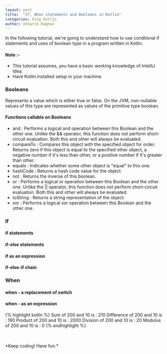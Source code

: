 ```yaml
---
layout: post
title:  "If, When statements and Booleans in Kotlin"
categories: blog Kotlin
author: Utkarsh Raghav
---
```

In the following tutorial, we're going to understand how to use condtional if statements and uses of boolean type in a program written in Kotlin.

#### Note :-<br>
- This tutorial assumes, you have a basic working knowledge of IntelliJ Idea.
- Have Kotlin installed setup in your machine.

### Booleans
Represents a value which is either true or false. On the JVM, non-nullable values of this type are represented as values of the primitive type boolean.
#### Functions callable on Booleans
- and : Performs a logical and operation between this Boolean and the other one. Unlike the && operator, this function does not perform short-circuit evaluation. Both this and other will always be evaluated.
- compareTo : Compares this object with the specified object for order. Returns zero if this object is equal to the specified other object, a negative number if it's less than other, or a positive number if it's greater than other.
- equals : Indicates whether some other object is "equal" to this one.
- hashCode : Returns a hash code value for the object.
- not : Returns the inverse of this boolean.
- or : Performs a logical or operation between this Boolean and the other one. Unlike the \|\| operator, this function does not perform short-circuit evaluation. Both this and other will always be evaluated.
- toString : Returns a string representation of the object.
- xor : Performs a logical xor operation between this Boolean and the other one.

### If
#### if statements
#### if-else statements
#### if as an expression
#### if-else-if chain

### When
#### when - a replacement of switch
#### when - as an expression


{% highlight kotlin %}
Sum of 200 and 10 is : 210
Difference of 200 and 10 is : 190
Product of 200 and 10 is : 2000
Division of 200 and 10 is : 20
Modulus of 200 and 10 is : 0
{% endhighlight %}

<br/>
<br/>
*Keep coding! Have fun.*
